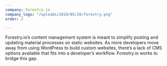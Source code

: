 ```yaml
---
company: Forestry.io
company_logo: "/uploads/2019/05/20/forestry.png"
order: 2

---
```

Forestry.io’s content management system is meant to simplify posting and updating material processes on static websites. As more developers move away from using WordPress to build custom websites, there’s a lack of CMS options available that fits into a developer’s workflow. Forestry.io works to bridge this gap.